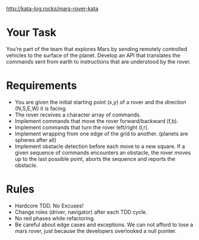 http://kata-log.rocks/mars-rover-kata

# Your Task
You’re part of the team that explores Mars by sending remotely controlled vehicles to the surface of the planet. Develop an API that translates the commands sent from earth to instructions that are understood by the rover.

# Requirements

* You are given the initial starting point (x,y) of a rover and the direction (N,S,E,W) it is facing.
* The rover receives a character array of commands.
* Implement commands that move the rover forward/backward (f,b).
* Implement commands that turn the rover left/right (l,r).
* Implement wrapping from one edge of the grid to another. (planets are spheres after all)
* Implement obstacle detection before each move to a new square. If a given sequence of commands encounters an obstacle, the rover moves up to the last possible point, aborts the sequence and reports the obstacle.

# Rules

* Hardcore TDD. No Excuses!
* Change roles (driver, navigator) after each TDD cycle.
* No red phases while refactoring.
* Be careful about edge cases and exceptions. We can not afford to lose a mars rover, just because the developers overlooked a null pointer.
